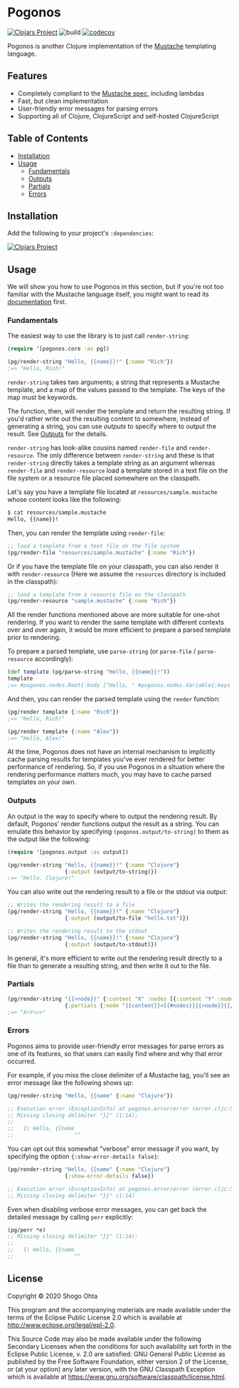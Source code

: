 # Pogonos
[![Clojars Project](https://img.shields.io/clojars/v/pogonos.svg)](https://clojars.org/pogonos)
![build](https://github.com/athos/pogonos/workflows/build/badge.svg)
[![codecov](https://codecov.io/gh/athos/pogonos/branch/master/graph/badge.svg)](https://codecov.io/gh/athos/pogonos)

Pogonos is another Clojure implementation of the [Mustache](http://mustache.github.io/) templating language.

## Features

- Completely compliant to the [Mustache spec](https://github.com/mustache/spec), including lambdas
- Fast, but clean implementation
- User-friendly error messages for parsing errors
- Supporting all of Clojure, ClojureScript and self-hosted ClojureScript

## Table of Contents

- [Installation](#installation)
- [Usage](#usage)
  - [Fundamentals](#fundamentals)
  - [Outputs](#outputs)
  - [Partials](#partials)
  - [Errors](#errors)

## Installation

Add the following to your project's `:dependencies`:

[![Clojars Project](https://clojars.org/pogonos/latest-version.svg)](https://clojars.org/pogonos)

## Usage

We will show you how to use Pogonos in this section, but if you're not too familiar with the Mustache language itself, you might want to read its [documentation](http://mustache.github.io/) first.

### Fundamentals

The easiest way to use the library is to just call `render-string`:

```clojure
(require '[pogonos.core :as pg])

(pg/render-string "Hello, {{name}}!" {:name "Rich"})
;=> "Hello, Rich!"
```

`render-string` takes two arguments; a string that represents a Mustache template,
and a map of the values passed to the template.
The keys of the map must be keywords.

The function, then, will render the template and return the resulting string.
If you'd rather write out the resulting content to somewhere, instead of
generating a string, you can use *outputs* to specify where to output the result.
See [Outputs](#outputs) for the details.

`render-string` has look-alike cousins named `render-file` and `render-resource`.
The only difference between `render-string` and these is that `render-string`
directly takes a template string as an argument whereas `render-file` and
`render-resource` load a template stored in a text file on the file system
or a resource file placed somewhere on the classpath.

Let's say you have a template file located at `resources/sample.mustache`
whose content looks like the following:

```sh
$ cat resources/sample.mustache
Hello, {{name}}!
```

Then, you can render the template using `render-file`:

```clojure
;; load a template from a text file on the file system
(pg/render-file "resources/sample.mustache" {:name "Rich"})
```

Or if you have the template file on your classpath, you can also render it
with `render-resource` (Here we assume the `resources` directory is
included in the classpath):

```clojure
;; load a template from a resource file on the classpath
(pg/render-resource "sample.mustache" {:name "Rich"})
```

All the render functions mentioned above are more suitable for one-shot
rendering. If you want to render the same template with different contexts
over and over again, it would be more efficient to prepare a parsed template
prior to rendering.

To prepare a parsed template, use `parse-string` (or `parse-file` / `parse-resource`
accordingly):

```clojure
(def template (pg/parse-string "Hello, {{name}}!"))
template
;=> #pogonos.nodes.Root{:body ["Hello, " #pogonos.nodes.Variable{:keys (:name), :unescaped? false} "!"]}
```

And then, you can render the parsed template using the `render` function:

```clojure
(pg/render template {:name "Rich"})
;=> "Hello, Rich!"

(pg/render template {:name "Alex"})
;=> "Hello, Alex!"
```

At the time, Pogonos does not have an internal mechanism to implicitly cache
parsing results for templates you've ever rendered for better performance
of rendering. So, if you use Pogonos in a situation where the rendering performance
matters much, you may have to cache parsed templates on your own.

### Outputs

An output is the way to specify where to output the rendering result.
By default, Pogonos' render functions output the result as a string.
You can emulate this behavior by specifying `(pogonos.output/to-string)`
to them as the output like the following:

```clojure
(require '[pogonos.output :as output])

(pg/render-string "Hello, {{name}}!" {:name "Clojure"}
                  {:output (output/to-string)})
;=> "Hello, Clojure!"
```

You can also write out the rendering result to a file or the stdout via output:

```clojure
;; Writes the rendering result to a file
(pg/render-string "Hello, {{name}}!" {:name "Clojure"}
                  {:output (output/to-file "hello.txt")})

;; Writes the rendering result to the stdout
(pg/render-string "Hello, {{name}}!" {:name "Clojure"}
                  {:output (output/to-stdout)})
```

In general, it's more efficient to write out the rendering result
directly to a file than to generate a resulting string, and then write it
out to the file.

### Partials

```clojure
(pg/render-string "{{>node}}" {:content "X" :nodes [{:content "Y" :nodes []}]}
                  {:partials {:node "{{content}}<{{#nodes}}{{>node}}{{/nodes}}>"}})
;=> "X<Y<>>"
```

### Errors

Pogonos aims to provide user-friendly error messages for parse errors
as one of its features, so that users can easily find where and why
that error occurred.

For example, if you miss the close delimiter of a Mustache tag, you'll
see an error message like the following shows up:

```clojure
(pg/render-string "Hello, {{name" {:name "Clojure"})

;; Execution error (ExceptionInfo) at pogonos.error/error (error.cljc:52).
;; Missing closing delimiter "}}" (1:14):
;;
;;   1| Hello, {{name
;;                   ^^
```

You can opt out this somewhat "verbose" error message if you want,
by specifying the option `{:show-error-details false}`:

```clojure
(pg/render-string "Hello, {{name" {:name "Clojure"}
                  {:show-error-details false})

;; Execution error (ExceptionInfo) at pogonos.error/error (error.cljc:52).
;; Missing closing delimiter "}}" (1:14)
```

Even when disabling verbose error messages, you can get back the detailed
message by calling `perr` explicitly:

```clojure
(pg/perr *e)
;; Missing closing delimiter "}}" (1:14):
;;
;;   1| Hello, {{name
;;                   ^^
```

## License

Copyright © 2020 Shogo Ohta

This program and the accompanying materials are made available under the
terms of the Eclipse Public License 2.0 which is available at
http://www.eclipse.org/legal/epl-2.0.

This Source Code may also be made available under the following Secondary
Licenses when the conditions for such availability set forth in the Eclipse
Public License, v. 2.0 are satisfied: GNU General Public License as published by
the Free Software Foundation, either version 2 of the License, or (at your
option) any later version, with the GNU Classpath Exception which is available
at https://www.gnu.org/software/classpath/license.html.
